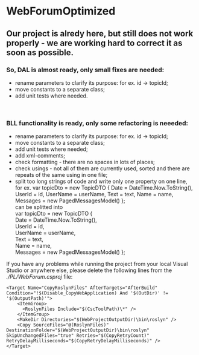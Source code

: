 # WebForumOptimized
<h2>Our project is alredy here, but still does not work properly - we are working hard to correct it as soon as possible.</h2>

<h3>So, DAL is almost ready, only small fixes are needed:</h3>
<ul>
<li>rename parameters to clarify its purpose: for ex. id -> topicId;</li>
<li>move constants to a separate class;</li>
<li>add unit tests where needed.</li>
</ul>
<br>
<h3>BLL functionality is ready, only some refactoring is neeeded:</h3>
<ul>
<li>rename parameters to clarify its purpose: for ex. id -> topicId;</li>
<li>move constants to a separate class;</li>
<li>add unit tests where needed;</li>
<li>add xml-comments;</li>
<li>check formatting - there are no spaces in lots of places;</li>
<li>check usings - not all of them are currently used, sorted and there are repeats of the same using in one file;</li>
<li>split too long strings of code and write only one property on one line, <br>
for ex. var topicDto = new TopicDTO { Date = DateTime.Now.ToString(), UserId = id, UserName = userName, Text = text, Name = name, Messages = new PagedMessagesModel() }; <br>
can be splitted into <br>
var topicDto = new TopicDTO { <br>
Date = DateTime.Now.ToString(), <br>
UserId = id, <br>
UserName = userName, <br>
Text = text, <br>
Name = name, <br>
Messages = new PagedMessagesModel() };</li>
</ul>

If you have any problems while running the project from your local Visual Studio or anywhere else, please delete the following lines from the *./PL/WebForum.csproj* file:

```
<Target Name="CopyRoslynFiles" AfterTargets="AfterBuild" Condition="!$(Disable_CopyWebApplication) And '$(OutDir)' != '$(OutputPath)'">
    <ItemGroup>
      <RoslynFiles Include="$(CscToolPath)\*" />
    </ItemGroup>
    <MakeDir Directories="$(WebProjectOutputDir)\bin\roslyn" />
    <Copy SourceFiles="@(RoslynFiles)" DestinationFolder="$(WebProjectOutputDir)\bin\roslyn" SkipUnchangedFiles="true" Retries="$(CopyRetryCount)"       RetryDelayMilliseconds="$(CopyRetryDelayMilliseconds)" />
</Target>
```
